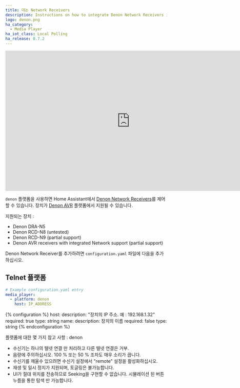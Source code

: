 ```yaml
---
title: 데논 Network Receivers
description: Instructions on how to integrate Denon Network Receivers into Home Assistant.
logo: denon.png
ha_category:
  - Media Player
ha_iot_class: Local Polling
ha_release: 0.7.2
---
```


<div class='videoWrapper'>
<iframe width="776" height="437" src="https://www.youtube.com/embed/jZInNxclqsU" frameborder="0" allow="accelerometer; autoplay; encrypted-media; gyroscope; picture-in-picture" allowfullscreen></iframe>
</div>

`denon` 플랫폼을 사용하면 Home Assistant에서 [Denon Network Receivers](https://www.denon.co.uk/chg/product/compactsystems/networkmusicsystems/ceolpiccolo)를 제어할 수 있습니다. 장치가 [Denon AVR] 플랫폼에서 지원될 수 있습니다.

지원되는 장치 :

- Denon DRA-N5
- Denon RCD-N8 (untested)
- Denon RCD-N9 (partial support)
- Denon AVR receivers with integrated Network support (partial support)

Denon Network Receiver를 추가하려면 `configuration.yaml` 파일에 다음을 추가 하십시오.

## Telnet 플랫폼

```yaml
# Example configuration.yaml entry
media_player:
  - platform: denon
    host: IP_ADDRESS
```

{% configuration %}
host:
  description: "장치의 IP 주소. 예 : 192.168.1.32"
  required: true
  type: string
name:
  description: 장치의 이름
  required: false
  type: string
{% endconfiguration %}

플랫폼에 대한 몇 가지 참고 사항 : denon

- 수신기는 하나의 텔넷 연결 만 처리하고 다른 텔넷 연결은 거부.
- 음량에 주의하십시오. 100 % 또는 50 % 조차도 매우 소리가 큽니다.
- 수신기를 깨울수 있으려면 수신기 설정에서 "remote" 설정을 활성화하십시오.
- 재생 및 일시 정지가 지원되며, 토글링은 불가능합니다. 
- UI가 절대 위치를 전송하므로 Seeking을 구현할 수 없습니다. 시뮬레이션 된 버튼 누름을 통한 탐색 만 가능합니다.

[Denon AVR]: /integrations/denonavr/
